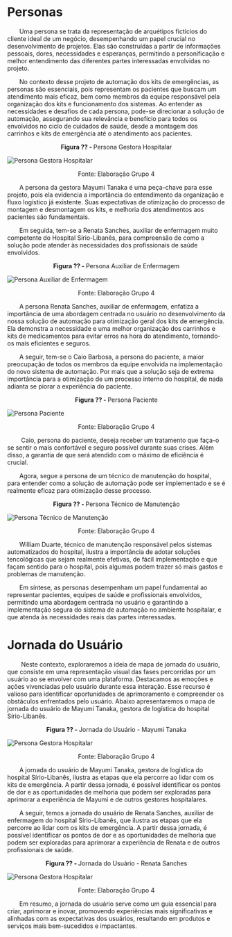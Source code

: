 # Personas
&emsp;&emsp;Uma persona se trata da representação de arquétipos fictícios do cliente ideal de um negócio, desempenhando um papel crucial no desenvolvimento de projetos. Elas são construídas a partir de informações pessoais, dores, necessidades e esperanças, permitindo a personificação e melhor entendimento das diferentes partes interessadas envolvidas no projeto. 

&emsp;&emsp;No contexto desse projeto de automação dos kits de emergências, as personas são essenciais, pois representam os pacientes que buscam um atendimento mais eficaz, bem como membros da equipe responsável pela organização dos kits e funcionamento dos sistemas. Ao entender as necessidades e desafios de cada persona, pode-se direcionar a solução de automação, assegurando sua relevância e benefício para todos os envolvidos no ciclo de cuidados de saúde, desde a montagem dos carrinhos e kits de emergência até o atendimento aos pacientes. 

<p align="center"><b>Figura ?? - </b> Persona Gestora Hospitalar</p>

![Persona Gestora Hospitalar](/img/personaMayumi.png)
<p align="center">Fonte: Elaboração Grupo 4</p>

&emsp;&emsp;A persona da gestora Mayumi Tanaka é uma peça-chave para esse projeto, pois ela evidencia a importância do entendimento da organização e fluxo logístico já existente. Suas expectativas de otimização do processo de montagem e desmontagem os kits, e melhoria dos atendimentos aos pacientes são fundamentais.

&emsp;&emsp;Em seguida, tem-se a Renata Sanches, auxiliar de enfermagem muito competente do Hospital Sírio-Libanês, para compreensão de como a solução pode atender às necessidades dos profissionais de saúde envolvidos.

<p align="center"><b>Figura ?? - </b> Persona Auxiliar de Enfermagem</p>

![Persona Auxiliar de Enfermagem](/img/personaRenata.png)
<p align="center">Fonte: Elaboração Grupo 4</p>

&emsp;&emsp;A persona Renata Sanches, auxiliar de enfermagem, enfatiza a importância de uma abordagem centrada no usuário no desenvolvimento da nossa solução de automação para otimização geral dos kits de emergência. Ela demonstra a necessidade e uma melhor organização dos carrinhos e kits de medicamentos para evitar erros na hora do atendimento, tornando-os mais eficientes e seguros.

&emsp;&emsp;A seguir, tem-se o Caio Barbosa, a persona do paciente, a maior preocupação de todos os membros da equipe envolvida na implementação do novo sistema de automação. Por mais que a solução seja de extrema importância para a otimização de um processo interno do hospital, de nada adianta se piorar a experiência do paciente.

<p align="center"><b>Figura ?? - </b> Persona Paciente</p>

![Persona Paciente](/img/personaCaio.png)
<p align="center">Fonte: Elaboração Grupo 4</p>

&emsp;&emsp; Caio, persona do paciente, deseja receber um tratamento que faça-o se sentir o mais confortável e seguro possível durante suas crises. Além disso, a garantia de que será atendido com o máximo de eficiência é crucial.

&emsp;&emsp;Agora, segue a persona de um técnico de manutenção do hospital, para entender como a solução de automação pode ser implementado e se é realmente eficaz para otimização desse processo. 

<p align="center"><b>Figura ?? - </b> Persona Técnico de Manutenção</p>

![Persona Técnico de Manutenção](/img/personaWilliam.png)
<p align="center">Fonte: Elaboração Grupo 4</p>

&emsp;&emsp;William Duarte, técnico de manutenção responsável pelos sistemas automatizados do hospital, ilustra a importância de adotar soluções tencológicas que sejam realmente efetivas, de fácil implementação e que façam sentido para o hospital, pois algumas podem trazer só mais gastos e problemas de manutenção. 

&emsp;&emsp;Em síntese, as personas desempenham um papel fundamental ao representar pacientes, equipes de saúde e profissionais envolvidos, permitindo uma abordagem centrada no usuário e garantindo a implementação segura do sistema de automação no ambiente hospitalar, e que atenda às necessidades reais das partes interessadas.

# Jornada do Usuário

&emsp;&emsp; Neste contexto, exploraremos a ideia de mapa de jornada do usuário, que consiste em uma representação visual das fases percorridas por um usuário ao se envolver com uma plataforma. Destacamos as emoções e ações vivenciadas pelo usuário durante essa interação. Esse recurso é valioso para identificar oportunidades de aprimoramento e compreender os obstáculos enfrentados pelo usuário. Abaixo apresentaremos o mapa de jornada do usuário de Mayumi Tanaka, gestora de logística do hospital Sírio-Libanês.

<p align="center"><b>Figura ?? - </b> Jornada do Usuário - Mayumi Tanaka</p>

![Persona Gestora Hospitalar](/img/jornada_do_usuario_Mayumi.png)
<p align="center">Fonte: Elaboração Grupo 4</p>

&emsp;&emsp;A jornada do usuário de Mayumi Tanaka, gestora de logística do hospital Sírio-Libanês, ilustra as etapas que ela percorre ao lidar com os kits de emergência. A partir dessa jornada, é possível identificar os pontos de dor e as oportunidades de melhoria que podem ser exploradas para aprimorar a experiência de Mayumi e de outros gestores hospitalares.

&emsp;&emsp;A seguir, temos a jornada do usuário de Renata Sanches, auxiliar de enfermagem do hospital Sírio-Libanês, que ilustra as etapas que ela percorre ao lidar com os kits de emergência. A partir dessa jornada, é possível identificar os pontos de dor e as oportunidades de melhoria que podem ser exploradas para aprimorar a experiência de Renata e de outros profissionais de saúde.

<p align="center"><b>Figura ?? - </b> Jornada do Usuário - Renata Sanches</p>

![Persona Gestora Hospitalar](/img/jornada_do_usuario_Renata.png)
<p align="center">Fonte: Elaboração Grupo 4</p>

&emsp;&emsp;Em resumo, a jornada do usuário serve como um guia essencial para criar, aprimorar e inovar, promovendo experiências mais significativas e alinhadas com as expectativas dos usuários, resultando em produtos e serviços mais bem-sucedidos e impactantes.
